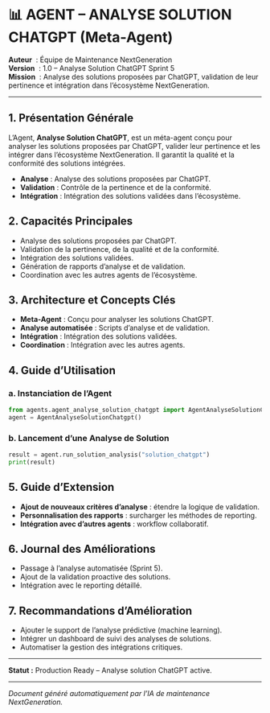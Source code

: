 # 📊 AGENT – ANALYSE SOLUTION CHATGPT (Meta-Agent)

**Auteur**    : Équipe de Maintenance NextGeneration  
**Version**   : 1.0 – Analyse Solution ChatGPT Sprint 5  
**Mission**   : Analyse des solutions proposées par ChatGPT, validation de leur pertinence et intégration dans l’écosystème NextGeneration.

---

## 1. Présentation Générale

L’Agent, **Analyse Solution ChatGPT**, est un méta-agent conçu pour analyser les solutions proposées par ChatGPT, valider leur pertinence et les intégrer dans l’écosystème NextGeneration. Il garantit la qualité et la conformité des solutions intégrées.

- **Analyse** : Analyse des solutions proposées par ChatGPT.
- **Validation** : Contrôle de la pertinence et de la conformité.
- **Intégration** : Intégration des solutions validées dans l’écosystème.

## 2. Capacités Principales

- Analyse des solutions proposées par ChatGPT.
- Validation de la pertinence, de la qualité et de la conformité.
- Intégration des solutions validées.
- Génération de rapports d’analyse et de validation.
- Coordination avec les autres agents de l’écosystème.

## 3. Architecture et Concepts Clés

- **Meta-Agent** : Conçu pour analyser les solutions ChatGPT.
- **Analyse automatisée** : Scripts d’analyse et de validation.
- **Intégration** : Intégration des solutions validées.
- **Coordination** : Intégration avec les autres agents.

## 4. Guide d’Utilisation

### a. Instanciation de l’Agent
```python
from agents.agent_analyse_solution_chatgpt import AgentAnalyseSolutionChatgpt
agent = AgentAnalyseSolutionChatgpt()
```

### b. Lancement d’une Analyse de Solution
```python
result = agent.run_solution_analysis("solution_chatgpt")
print(result)
```

## 5. Guide d’Extension

- **Ajout de nouveaux critères d’analyse** : étendre la logique de validation.
- **Personnalisation des rapports** : surcharger les méthodes de reporting.
- **Intégration avec d’autres agents** : workflow collaboratif.

## 6. Journal des Améliorations

- Passage à l’analyse automatisée (Sprint 5).
- Ajout de la validation proactive des solutions.
- Intégration avec le reporting détaillé.

## 7. Recommandations d’Amélioration

- Ajouter le support de l’analyse prédictive (machine learning).
- Intégrer un dashboard de suivi des analyses de solutions.
- Automatiser la gestion des intégrations critiques.

---

**Statut :** Production Ready – Analyse solution ChatGPT active.

---

*Document généré automatiquement par l’IA de maintenance NextGeneration.*